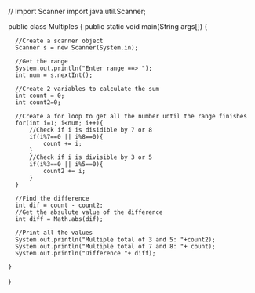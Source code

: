 // Import Scanner
import java.util.Scanner;

public class Multiples {
    public static void main(String args[]) {
      
      //Create a scanner object
      Scanner s = new Scanner(System.in);
      
      //Get the range
      System.out.println("Enter range ==> ");
      int num = s.nextInt();
      
      //Create 2 variables to calculate the sum
      int count = 0;
      int count2=0;
      
      //Create a for loop to get all the number until the range finishes
      for(int i=1; i<num; i++){
          //Check if i is disidible by 7 or 8
          if(i%7==0 || i%8==0){
              count += i;
          }
          //Check if i is divisible by 3 or 5
          if(i%3==0 || i%5==0){
              count2 += i;
          }
      }
      
      //Find the difference
      int dif = count - count2;
      //Get the absulute value of the difference
      int diff = Math.abs(dif);
      
      //Print all the values
      System.out.println("Multiple total of 3 and 5: "+count2);
      System.out.println("Multiple total of 7 and 8: "+ count);
      System.out.println("Difference "+ diff);
      
    }
}
